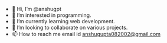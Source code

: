 - 👋 Hi, I’m @anshugpt
- 👀 I’m interested in programming. 
- 🌱 I’m currently learning web development.
- 💞️ I’m looking to collaborate on various projects.
- 📫 How to reach me email id anshugupta082002@gmail.com

<!---
anshugpt/anshugpt is a ✨ special ✨ repository because its `README.md` (this file) appears on your GitHub profile.
You can click the Preview link to take a look at your changes.
--->
